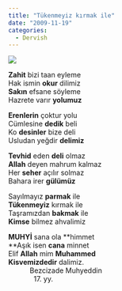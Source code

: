 ```yaml
---
title: "Tükenmeyiz kırmak ile"
date: "2009-11-19"
categories: 
  - Dervish
---
```


**![](/uploads/image/popopopo.jpg)**

**Zahit** bizi taan eyleme  
Hak ismin **okur** dilimiz  
**Sakın** efsane söyleme  
Hazrete varır **yolumuz**

**Erenlerin** çoktur yolu  
Cümlesine **dedik** beli  
Ko **desinler** bize deli  
Usludan yeğdir **delimiz**

**Tevhid** eden **deli** olmaz  
**Allah** deyen mahrum kalmaz  
Her **seher** açılır solmaz  
Bahara irer **gülümüz**

Sayılmayız **parmak** ile  
**Tükenmeyiz** kırmak ile  
Taşramızdan **bakmak** ile  
**Kimse** bilmez ahvalimiz

**MUHYİ** sana ola **himmet  
**Aşık isen **cana** minnet  
Elif **Allah** mim **Muhammed  
Kisvemizdedir** dalimiz.  
           Bezcizade Muhyeddin  
             17. yy.
